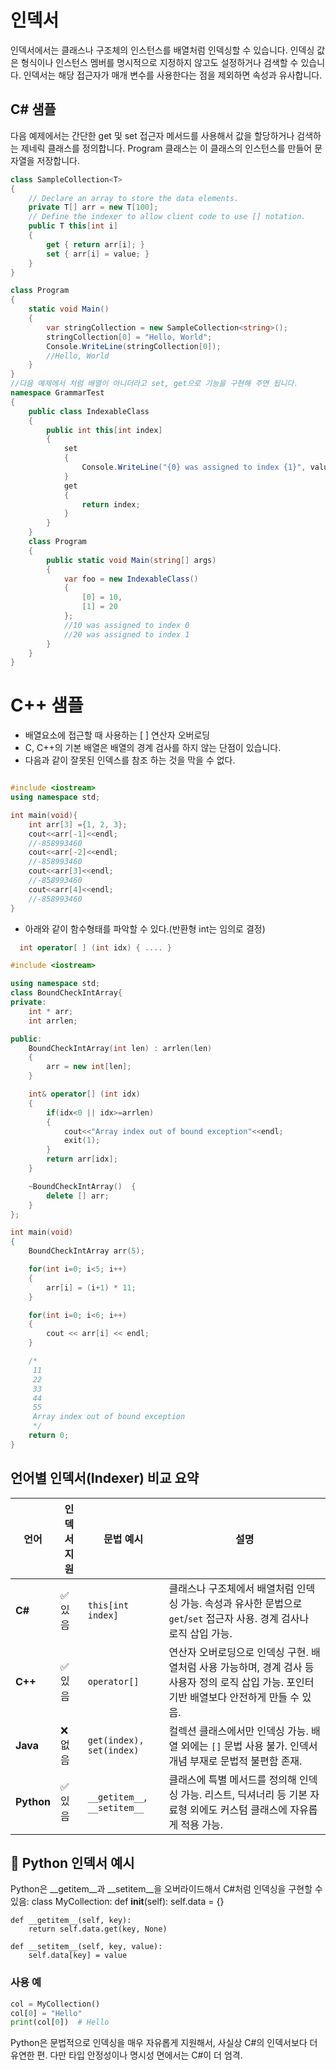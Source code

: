 # 인덱서
인덱서에서는 클래스나 구조체의 인스턴스를 배열처럼 인덱싱할 수 있습니다. 
인덱싱 값은 형식이나 인스턴스 멤버를 명시적으로 지정하지 않고도 설정하거나 검색할 수 있습니다. 
인덱서는 해당 접근자가 매개 변수를 사용한다는 점을 제외하면 속성과 유사합니다.


## C# 샘플

다음 예제에서는 간단한 get 및 set 접근자 메서드를 사용해서 값을 할당하거나 검색하는 제네릭 클래스를 정의합니다. 
Program 클래스는 이 클래스의 인스턴스를 만들어 문자열을 저장합니다.

```csharp
class SampleCollection<T>
{
    // Declare an array to store the data elements.
    private T[] arr = new T[100];
    // Define the indexer to allow client code to use [] notation.
    public T this[int i]
    {
        get { return arr[i]; }
        set { arr[i] = value; }
    }
}

class Program
{
    static void Main()
    {
        var stringCollection = new SampleCollection<string>();
        stringCollection[0] = "Hello, World";
        Console.WriteLine(stringCollection[0]);
        //Hello, World
    }
}
//다음 예제에서 처럼 배열이 아니더라고 set, get으로 기능을 구현해 주면 됩니다.
namespace GrammarTest
{
    public class IndexableClass
    {
        public int this[int index]
        {
            set
            {
                Console.WriteLine("{0} was assigned to index {1}", value, index);
            }
            get
            {
                return index;
            }
        }
    }
    class Program
    {
        public static void Main(string[] args)
        {
            var foo = new IndexableClass()
            {
                [0] = 10,
                [1] = 20
            };
            //10 was assigned to index 0
            //20 was assigned to index 1
        }
    }
}

```
# C++ 샘플

- 배열요소에 접근할 때 사용하는 [ ] 연산자 오버로딩
- C, C++의 기본 배열은 배열의 경계 검사를 하지 않는  단점이 있습니다.
- 다음과 같이 잘못된 인덱스를 참조 하는 것을 막을 수 없다.

```cpp

#include <iostream>
using namespace std;

int main(void){
    int arr[3] ={1, 2, 3};
    cout<<arr[-1]<<endl;
    //-858993460
    cout<<arr[-2]<<endl;
    //-858993460
    cout<<arr[3]<<endl;
    //-858993460
    cout<<arr[4]<<endl;
    //-858993460
}

```

- 아래와 같이 함수형태를 파악할 수 있다.(반환형 int는 임의로 결정)
```cpp
  int operator[ ] (int idx) { .... }
```

```cpp
#include <iostream>

using namespace std;
class BoundCheckIntArray{
private:
    int * arr;
    int arrlen;

public:
    BoundCheckIntArray(int len) : arrlen(len)
    {
        arr = new int[len];
    }

    int& operator[] (int idx)
    {
        if(idx<0 || idx>=arrlen)
        {
            cout<<"Array index out of bound exception"<<endl;
            exit(1);
        }
        return arr[idx];
    }

    ~BoundCheckIntArray()  {
        delete [] arr;
    }
};

int main(void)
{
    BoundCheckIntArray arr(5);

    for(int i=0; i<5; i++)
    {
        arr[i] = (i+1) * 11;
    }

    for(int i=0; i<6; i++)
    {
        cout << arr[i] << endl;
    }

    /*
     11
     22
     33
     44
     55
     Array index out of bound exception
     */
    return 0;
}

```



## 언어별 인덱서(Indexer) 비교 요약

| 언어       | 인덱서 지원 | 문법 예시                     | 설명 |
|------------|-------------|-------------------------------|------|
| **C#**     | ✅ 있음      | `this[int index]`             | 클래스나 구조체에서 배열처럼 인덱싱 가능. 속성과 유사한 문법으로 `get`/`set` 접근자 사용. 경계 검사나 로직 삽입 가능. |
| **C++**    | ✅ 있음      | `operator[]`                  | 연산자 오버로딩으로 인덱싱 구현. 배열처럼 사용 가능하며, 경계 검사 등 사용자 정의 로직 삽입 가능. 포인터 기반 배열보다 안전하게 만들 수 있음. |
| **Java**   | ❌ 없음      | `get(index), set(index)`      | 컬렉션 클래스에서만 인덱싱 가능. 배열 외에는 `[]` 문법 사용 불가. 인덱서 개념 부재로 문법적 불편함 존재. |
| **Python** | ✅ 있음      | `__getitem__`, `__setitem__` | 클래스에 특별 메서드를 정의해 인덱싱 가능. 리스트, 딕셔너리 등 기본 자료형 외에도 커스텀 클래스에 자유롭게 적용 가능. |



## 🧠 Python 인덱서 예시
Python은 __getitem__과 __setitem__을 오버라이드해서 C#처럼 인덱싱을 구현할 수 있음:
class MyCollection:
    def __init__(self):
        self.data = {}

    def __getitem__(self, key):
        return self.data.get(key, None)

    def __setitem__(self, key, value):
        self.data[key] = value

### 사용 예
```python
col = MyCollection()
col[0] = "Hello"
print(col[0])  # Hello
```

Python은 문법적으로 인덱싱을 매우 자유롭게 지원해서, 사실상 C#의 인덱서보다 더 유연한 편. 
다만 타입 안정성이나 명시성 면에서는 C#이 더 엄격.
